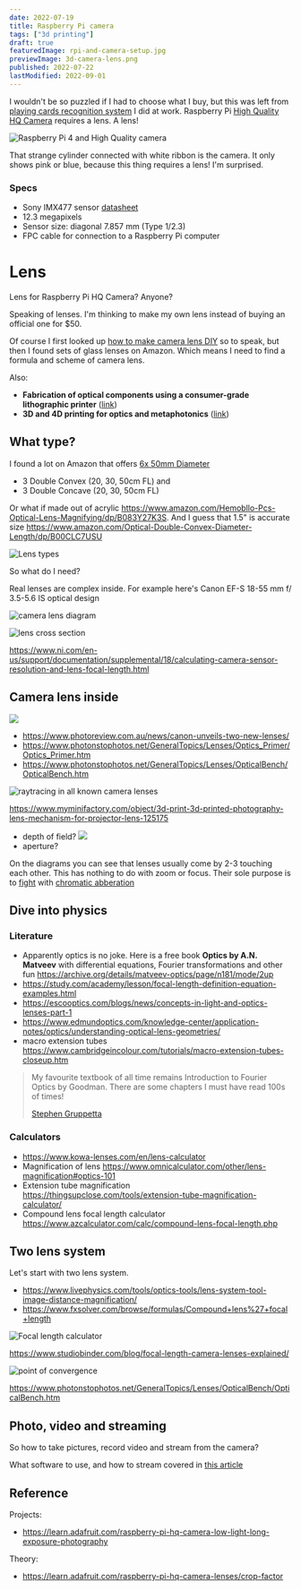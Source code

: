 ```yaml
---
date: 2022-07-19
title: Raspberry Pi camera
tags: ["3d printing"]
draft: true
featuredImage: rpi-and-camera-setup.jpg
previewImage: 3d-camera-lens.png
published: 2022-07-22
lastModified: 2022-09-01
---
```


I wouldn't be so puzzled if I had to choose what I buy, but this was left from [playing cards recognition system](/projects/playing-card-recognition-system) I did at work. Raspberry Pi [High Quality HQ Camera](https://www.adafruit.com/product/4561) requires a lens. A lens!

![Raspberry Pi 4 and High Quality camera](./rpi-and-camera-setup.jpg)

That strange cylinder connected with white ribbon is the camera. It only shows pink or blue, because this thing requires a lens! I'm surprised.

### Specs

- Sony IMX477 sensor [datasheet](https://www.sony-semicon.co.jp/products/common/pdf/IMX477-AACK_Flyer.pdf)
- 12.3 megapixels
- Sensor size: diagonal 7.857 mm (Type 1/2.3) 
- FPC cable for connection to a Raspberry Pi computer

# Lens

Lens for Raspberry Pi HQ Camera? Anyone?

Speaking of lenses. I'm thinking to make my own lens instead of buying an official one for $50.

Of course I first looked up [how to make camera lens DIY](https://www.youtube.com/watch?v=miuhxhodpiQ) so to speak, but then I found sets of glass lenses on Amazon. Which means I need to find a formula and scheme of camera lens.

Also: 

- **Fabrication of optical components using a consumer-grade lithographic printer** ([link](https://opg.optica.org/oe/fulltext.cfm?uri=oe-27-21-30405&id=422075))
- **3D and 4D printing for optics and metaphotonics** ([link](https://www.degruyter.com/document/doi/10.1515/nanoph-2019-0483/html))

## What type?

I found a lot on Amazon that offers [6x 50mm Diameter](https://www.amazon.com/Amlong-Crystal-Premium-Optical-Diameter/dp/B07Z3CVFMB/)

- 3 Double Convex (20, 30, 50cm FL) and
- 3 Double Concave (20, 30, 50cm FL)

Or what if made out of acrylic https://www.amazon.com/Hemobllo-Pcs-Optical-Lens-Magnifying/dp/B083Y27K3S. And I guess that 1.5" is accurate size https://www.amazon.com/Optical-Double-Convex-Diameter-Length/dp/B00CLC7USU

![Lens types](./lens-types.png)

So what do I need? 

Real lenses are complex inside. For example here's Canon EF-S 18-55 mm f/ 3.5-5.6 IS optical design

![camera lens diagram](./lens-groups.gif)



![lens cross section](./lens-cross-section.webp)

https://www.ni.com/en-us/support/documentation/supplemental/18/calculating-camera-sensor-resolution-and-lens-focal-length.html

## Camera lens inside

![](./lens-mechanism-for-projector-lens.jpg)

- https://www.photoreview.com.au/news/canon-unveils-two-new-lenses/
- https://www.photonstophotos.net/GeneralTopics/Lenses/Optics_Primer/Optics_Primer.htm
- https://www.photonstophotos.net/GeneralTopics/Lenses/OpticalBench/OpticalBench.htm

![raytracing in all known camera lenses](./photons-to-photos.png)

https://www.myminifactory.com/object/3d-print-3d-printed-photography-lens-mechanism-for-projector-lens-125175

- depth of field?
![](./field-of-view.webp)
- aperture?

On the diagrams you can see that lenses usually come by 2-3 touching each other. This has nothing to do with zoom or focus. Their sole purpose is to [fight](https://www.dpreview.com/articles/0173425621/flat-elements-developed-by-harvard-could-make-camera-lenses-smaller-lighter-and-better) with [chromatic abberation](http://hyperphysics.phy-astr.gsu.edu/hbase/geoopt/aber2.html)

## Dive into physics

### Literature

- Apparently optics is no joke. Here is a free book **Optics by A.N. Matveev** with differential equations, Fourier transformations and other fun https://archive.org/details/matveev-optics/page/n181/mode/2up
- https://study.com/academy/lesson/focal-length-definition-equation-examples.html
- https://escooptics.com/blogs/news/concepts-in-light-and-optics-lenses-part-1
- https://www.edmundoptics.com/knowledge-center/application-notes/optics/understanding-optical-lens-geometries/
- macro extension tubes https://www.cambridgeincolour.com/tutorials/macro-extension-tubes-closeup.htm

> My favourite textbook of all time remains Introduction to Fourier Optics by Goodman. There are some chapters I must have read 100s of times!
>
> [Stephen Gruppetta](https://twitter.com/s_gruppetta_ct/status/1552345687316205568)

### Calculators

- https://www.kowa-lenses.com/en/lens-calculator
- Magnification of lens https://www.omnicalculator.com/other/lens-magnification#optics-101
- Extension tube magnification https://thingsupclose.com/tools/extension-tube-magnification-calculator/
- Compound lens focal length calculator https://www.azcalculator.com/calc/compound-lens-focal-length.php

## Two lens system

Let's start with two lens system.

- https://www.livephysics.com/tools/optics-tools/lens-system-tool-image-distance-magnification/
- https://www.fxsolver.com/browse/formulas/Compound+lens%27+focal+length

![Focal length calculator](./focal-length-calculator.png)




https://www.studiobinder.com/blog/focal-length-camera-lenses-explained/

![point of convergence](./focal-length-point-of-convergence.webp)

https://www.photonstophotos.net/GeneralTopics/Lenses/OpticalBench/OpticalBench.htm


## Photo, video and streaming

So how to take pictures, record video and stream from the camera?

What software to use, and how to stream covered in [this article](https://www.tomshardware.com/how-to/use-raspberry-pi-camera-with-bullseye)


## Reference

Projects:
- https://learn.adafruit.com/raspberry-pi-hq-camera-low-light-long-exposure-photography

Theory:
- https://learn.adafruit.com/raspberry-pi-hq-camera-lenses/crop-factor
